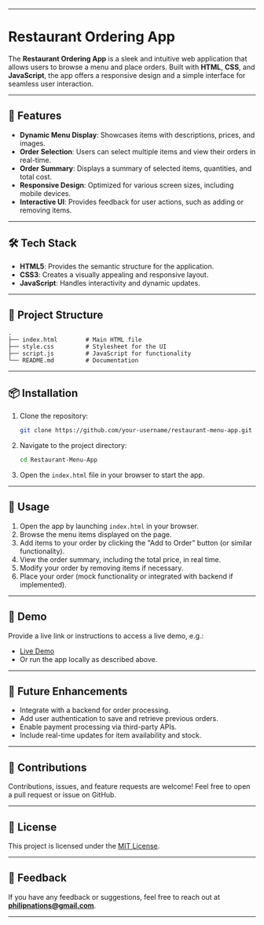 
---

# Restaurant Ordering App

The **Restaurant Ordering App** is a sleek and intuitive web application that allows users to browse a menu and place orders. Built with **HTML**, **CSS**, and **JavaScript**, the app offers a responsive design and a simple interface for seamless user interaction.

---

## 🚀 Features

- **Dynamic Menu Display**: Showcases items with descriptions, prices, and images.
- **Order Selection**: Users can select multiple items and view their orders in real-time.
- **Order Summary**: Displays a summary of selected items, quantities, and total cost.
- **Responsive Design**: Optimized for various screen sizes, including mobile devices.
- **Interactive UI**: Provides feedback for user actions, such as adding or removing items.

---

## 🛠️ Tech Stack

- **HTML5**: Provides the semantic structure for the application.
- **CSS3**: Creates a visually appealing and responsive layout.
- **JavaScript**: Handles interactivity and dynamic updates.

---

## 📂 Project Structure

```plaintext
.
├── index.html        # Main HTML file
├── style.css         # Stylesheet for the UI
├── script.js         # JavaScript for functionality
└── README.md         # Documentation
```

---

## 📦 Installation

1. Clone the repository:
   ```bash
   git clone https://github.com/your-username/restaurant-menu-app.git
   ```
2. Navigate to the project directory:
   ```bash
   cd Restaurant-Menu-App
   ```
3. Open the `index.html` file in your browser to start the app.

---

## 🔧 Usage

1. Open the app by launching `index.html` in your browser.
2. Browse the menu items displayed on the page.
3. Add items to your order by clicking the "Add to Order" button (or similar functionality).
4. View the order summary, including the total price, in real time.
5. Modify your order by removing items if necessary.
6. Place your order (mock functionality or integrated with backend if implemented).

---

## 🎨 Demo

Provide a live link or instructions to access a live demo, e.g.:

- [Live Demo](https://localsdiner.netlify.app/)
- Or run the app locally as described above.

---

## 🚀 Future Enhancements

- Integrate with a backend for order processing.
- Add user authentication to save and retrieve previous orders.
- Enable payment processing via third-party APIs.
- Include real-time updates for item availability and stock.

---

## 🤝 Contributions

Contributions, issues, and feature requests are welcome! Feel free to open a pull request or issue on GitHub.

---

## 📜 License

This project is licensed under the [MIT License](LICENSE).

---

## 💬 Feedback

If you have any feedback or suggestions, feel free to reach out at **philipnations@gmail.com**.

---
